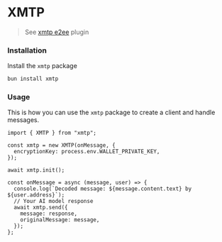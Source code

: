 # XMTP

> See [xmtp e2ee](https://message-kit.org/plugins/xmtp) plugin

### Installation

Install the `xmtp` package

```bash [cmd]
bun install xmtp
```

### Usage

This is how you can use the `xmtp` package to create a client and handle messages.

```tsx
import { XMTP } from "xmtp";

const xmtp = new XMTP(onMessage, {
  encryptionKey: process.env.WALLET_PRIVATE_KEY,
});

await xmtp.init();

const onMessage = async (message, user) => {
  console.log(`Decoded message: ${message.content.text} by ${user.address}`);
  // Your AI model response
  await xmtp.send({
    message: response,
    originalMessage: message,
  });
};
```
